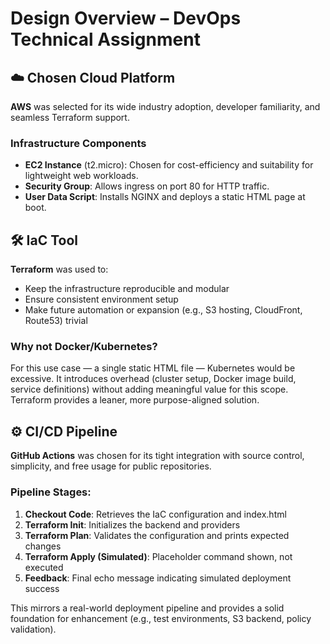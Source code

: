 # Design Overview – DevOps Technical Assignment

## ☁️ Chosen Cloud Platform

**AWS** was selected for its wide industry adoption, developer familiarity, and seamless Terraform support.

### Infrastructure Components

- **EC2 Instance** (t2.micro): Chosen for cost-efficiency and suitability for lightweight web workloads.
- **Security Group**: Allows ingress on port 80 for HTTP traffic.
- **User Data Script**: Installs NGINX and deploys a static HTML page at boot.

## 🛠️ IaC Tool

**Terraform** was used to:

- Keep the infrastructure reproducible and modular
- Ensure consistent environment setup
- Make future automation or expansion (e.g., S3 hosting, CloudFront, Route53) trivial

### Why not Docker/Kubernetes?

For this use case — a single static HTML file — Kubernetes would be excessive. It introduces overhead (cluster setup, Docker image build, service definitions) without adding meaningful value for this scope. Terraform provides a leaner, more purpose-aligned solution.

## ⚙️ CI/CD Pipeline

**GitHub Actions** was chosen for its tight integration with source control, simplicity, and free usage for public repositories.

### Pipeline Stages:

1. **Checkout Code**: Retrieves the IaC configuration and index.html
2. **Terraform Init**: Initializes the backend and providers
3. **Terraform Plan**: Validates the configuration and prints expected changes
4. **Terraform Apply (Simulated)**: Placeholder command shown, not executed
5. **Feedback**: Final echo message indicating simulated deployment success

This mirrors a real-world deployment pipeline and provides a solid foundation for enhancement (e.g., test environments, S3 backend, policy validation).
